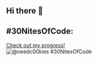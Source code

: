 ## Hi there 👋

<!--
**amadeahong/amadeahong** is a ✨ _special_ ✨ repository because its `README.md` (this file) appears on your GitHub profile.

Here are some ideas to get you started:

- 🔭 I’m currently working on ...
- 🌱 I’m currently learning ...
- 👯 I’m looking to collaborate on ...
- 🤔 I’m looking for help with ...
- 💬 Ask me about ...
- 📫 How to reach me: ...
- 😄 Pronouns: ...
- ⚡ Fun fact: ...
-->

## #30NitesOfCode:
  [Check out my progress!](https://www.codedex.io/@needc00kies/30-nites-of-code)  
  ![@needc00kies #30NitesOfCode](https://www.codedex.io/api/petStatus?user=needc00kies)
